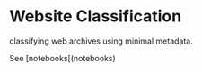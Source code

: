 Website Classification
==============================

classifying web archives using minimal metadata.

See [notebooks[(notebooks)

